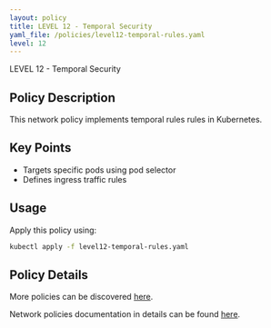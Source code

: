 ```yaml
---
layout: policy
title: LEVEL 12 - Temporal Security
yaml_file: /policies/level12-temporal-rules.yaml
level: 12
---
```


LEVEL 12 - Temporal Security

## Policy Description

This network policy implements temporal rules rules in Kubernetes.

## Key Points

- Targets specific pods using pod selector
- Defines ingress traffic rules

## Usage

Apply this policy using:
```bash
kubectl apply -f level12-temporal-rules.yaml
```

## Policy Details

More policies can be discovered [here](/k8s-network-policies/).

Network policies documentation in details can be found [here](https://kubernetes.io/docs/concepts/services-networking/network-policies/).
